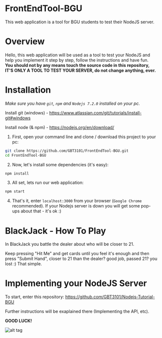# FrontEndTool-BGU
This web application is a tool for BGU students to test their NodeJS server.

# Overview

Hello, this web application will be used as a tool to test your NodeJS and help you implement it step by step, follow the instructions and have fun. **You should not by any means touch the source code in this repository, IT'S ONLY A TOOL TO TEST YOUR SERVER, do not change anything, ever.**

# Installation

*Make sure you have `git`, `npm` and `Nodejs 7.2.0` installed on your pc.*

Install git (windows) - https://www.atlassian.com/git/tutorials/install-git#windows

Install node (& npm) - https://nodejs.org/en/download/

1. First, open your command line and clone / download this project to your pc:

```sh
git clone https://github.com/GBT3101/FrontEndTool-BGU.git
cd FrontEndTool-BGU
```

2. Now, let's install some dependencies (it's easy):

```sh
npm install
```

3. All set, lets run our web application:

```sh
npm start
```

4. That's it, enter `localhost:3000` from your browser (`Google Chrome` recommended).
If your Nodejs server is down you will get some pop-ups about that - it's ok :)

# BlackJack - How To Play

In BlackJack you battle the dealer about who will be closer to 21.

Keep pressing "Hit Me" and get cards until you feel it's enough and then press "Submit Hand", closer to 21 than the dealer? good job, passed 21? you lost :) That simple.

# Implementing your NodeJS Server

To start, enter this repository: https://github.com/GBT3101/Nodejs-Tutorial-BGU

Further instructions will be exaplained there (Implementing the API, etc).

**GOOD LUCK!**

![alt tag](http://efdreams.com/data_images/dreams/blackjack/blackjack-05.jpg)
